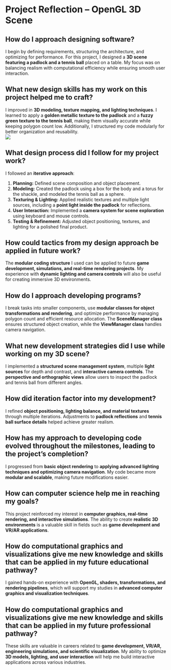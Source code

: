 # Project Reflection – OpenGL 3D Scene  

## How do I approach designing software?  
I begin by defining requirements, structuring the architecture, and optimizing for performance. For this project, I designed a **3D scene featuring a padlock and a tennis ball** placed on a table. My focus was on balancing realism with computational efficiency while ensuring smooth user interaction.  

## What new design skills has my work on this project helped me to craft?  
I improved in **3D modeling, texture mapping, and lighting techniques**. I learned to apply a **golden metallic texture to the padlock** and a **fuzzy green texture to the tennis ball**, making them visually accurate while keeping polygon count low. Additionally, I structured my code modularly for better organization and reusability.  
<img src="https://i.imgur.com/V0wlesT.png"/>


## What design process did I follow for my project work?  
I followed an **iterative approach**:  
1. **Planning:** Defined scene composition and object placement.  
2. **Modeling:** Created the padlock using a box for the body and a torus for the shackle, and modeled the tennis ball as a sphere.  
3. **Texturing & Lighting:** Applied realistic textures and multiple light sources, including a **point light inside the padlock** for reflections.  
4. **User Interaction:** Implemented a **camera system for scene exploration** using keyboard and mouse controls.  
5. **Testing & Refinement:** Adjusted object positioning, textures, and lighting for a polished final product.  

## How could tactics from my design approach be applied in future work?  
The **modular coding structure** I used can be applied to future **game development, simulations, and real-time rendering projects**. My experience with **dynamic lighting and camera controls** will also be useful for creating immersive 3D environments.  

## How do I approach developing programs?  
I break tasks into smaller components, use **modular classes for object transformations and rendering**, and optimize performance by managing polygon count and efficient resource allocation. The **SceneManager class** ensures structured object creation, while the **ViewManager class** handles camera navigation.  

## What new development strategies did I use while working on my 3D scene?  
I implemented a **structured scene management system**, multiple **light sources** for depth and contrast, and **interactive camera controls**. The **perspective and orthographic views** allow users to inspect the padlock and tennis ball from different angles.  

## How did iteration factor into my development?  
I refined **object positioning, lighting balance, and material textures** through multiple iterations. Adjustments to **padlock reflections** and **tennis ball surface details** helped achieve greater realism.  

## How has my approach to developing code evolved throughout the milestones, leading to the project’s completion?  
I progressed from **basic object rendering** to **applying advanced lighting techniques and optimizing camera navigation**. My code became more **modular and scalable**, making future modifications easier.  

## How can computer science help me in reaching my goals?  
This project reinforced my interest in **computer graphics, real-time rendering, and interactive simulations**. The ability to create **realistic 3D environments** is a valuable skill in fields such as **game development and VR/AR applications**.  

## How do computational graphics and visualizations give me new knowledge and skills that can be applied in my future educational pathway?  
I gained hands-on experience with **OpenGL, shaders, transformations, and rendering pipelines**, which will support my studies in **advanced computer graphics and visualization techniques**.  

## How do computational graphics and visualizations give me new knowledge and skills that can be applied in my future professional pathway?  
These skills are valuable in careers related to **game development, VR/AR, engineering simulations, and scientific visualization**. My ability to optimize **3D models, lighting, and user interaction** will help me build interactive applications across various industries.  


